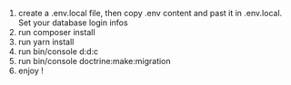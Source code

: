 1) create a .env.local file, then copy .env content and past it in .env.local. Set your database login infos
2) run composer install
3) run yarn install
4) run bin/console d:d:c
5) run bin/console doctrine:make:migration
6) enjoy !
